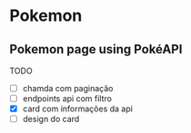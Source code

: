 # Pokemon

## Pokemon page using PokéAPI

TODO
- [ ] chamda com paginação 
- [ ] endpoints api com filtro
- [x] card com informações da api
- [ ] design do card
